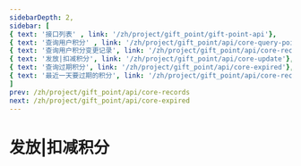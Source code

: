 ```yaml
---
sidebarDepth: 2,
sidebar: [
{ text: '接口列表' , link: '/zh/project/gift_point/gift-point-api'},
{ text: '查询用户积分' , link: '/zh/project/gift_point/api/core-query-points'},
{ text: '查询用户积分变更记录', link: '/zh/project/gift_point/api/core-records'},
{ text: '发放|扣减积分', link: '/zh/project/gift_point/api/core-update'},
{ text: '查询过期积分', link: '/zh/project/gift_point/api/core-expired'},
{ text: '最近一天要过期的积分', link: '/zh/project/gift_point/api/core-recent-expired.md'},
]
prev: /zh/project/gift_point/api/core-records
next: /zh/project/gift_point/api/core-expired
---
```


# 发放|扣减积分